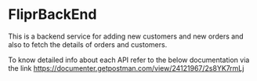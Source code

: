 # FliprBackEnd

This is a backend service for adding new customers and new orders and also to fetch the details of orders and customers.

To know detailed info about each API refer to the below documentation via the link https://documenter.getpostman.com/view/24121967/2s8YK7rmLj
